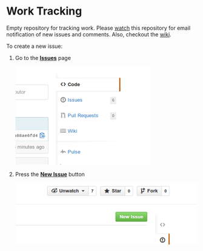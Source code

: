 Work Tracking
=============

Empty repository for tracking work. Please [watch](https://help.github.com/articles/watching-repositories) this repository for email notification of new issues and comments. Also, checkout the [wiki](https://github.com/CodeClubHanoi/work-tracking/wiki).

To create a new issue:

1. Go to the [**Issues**](https://github.com/CodeClubHanoi/work-tracking/issues) page

   ![Issues](img/issues.png)

2. Press the [**New Issue**](https://github.com/CodeClubHanoi/work-tracking/issues/new) button

   ![New Issue](img/new_issue.png)

